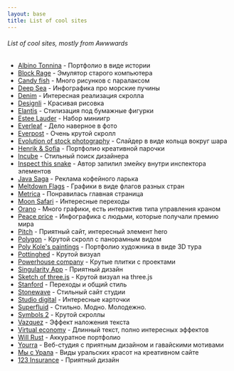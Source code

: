 ```yaml
---
layout: base
title: List of cool sites
---
```


###### List of cool sites, mostly from Awwwards

* [Albino Tonnina](https://albinotonnina.com/) - Портфолио в виде истории
* [Block Rage](https://blockrage.pgs-soft.com/) - Эмулятор старого компьютера
* [Candy fish](https://candy.fish/) - Много рисунков с паралаксом
* [Deep Sea](https://neal.fun/deep-sea/) - Инфографика про морские пучины
* [Denim](https://www.lyst.com/denim-report) - Интересная реализация скролла
* [Designli](https://designli.co/) - Красивая рисовка
* [Elantis](https://pret-travaux-amenagement.elantis.be/fr) - Стилизация под бумажные фигурки
* [Estee Lauder](https://www.esteelauderanrcade.com/en-us/hub/) - Набор миниигр
* [Everleaf](https://www.everleafdrinks.com/) - Дело наверное в фото
* [Everpost](https://www.start.everpost.com/) - Очень крутой скролл
* [Evolution of stock photography](https://evolution.depositphotos.com/) - Слайдер в виде кольца вокруг шара
* [Henrik & Sofia](https://henrikandsofia.com/) - Портфолио креативной парочки
* [Incube](https://designer.incube.agency/) - Стильный поиск дизайнера
* [Inspect this snake](https://matthewrayfield.com/goodies/inspect-this-snake/) - Автор запилил змейку внутри инспектора элементов
* [Java Saga](https://javasagacoffee.com/) - Реклама кофейного ларька
* [Meltdown Flags](https://www.meltdownflags.org/) - Графики в виде флагов разных стран
* [Metrica](https://www.metrica.us/) - Понравилась главная страница
* [Moon Safari](https://www.moonsafari.archi/projets/) - Интересные переходы
* [Orano](https://www.orano.group/experience/innovation/en/menu) - Много графики, есть интерактив типа управления краном
* [Peace price](https://peaceprizelaureates.nobelpeacecenter.org/en) - Инфографика с людьми, которые получали премию мира
* [Pitch](https://pitch.com/) - Приятный сайт, интересный элемент hero
* [Polygon](https://polygondesign.com.au/) - Крутой скролл с панорамным видом
* [Poly Kole's paintings](https://pollykole.com/) - Портфолио художника в виде 3D тура
* [Pottinghed](https://pottingshed.com/) - Крутой визуал
* [Powerhouse company](https://www.powerhouse-company.com/) - Крутые плитки с проектами
* [Singularity App](https://singularity-app.com/ru/#promo-screen) - Приятный дизайн
* [Sketch of three.js](https://ykob.github.io/sketch-threejs/) - Крутой визуал на three.js
* [Stanford](https://stanford.kiev.ua/) - Переходы и общий стиль
* [Stonewave](https://www.stonewave.net/) - Стильный сайт студии
* [Studio digital](https://www.studiodigital.at/) - Интересные карточки
* [Superfluid](https://getsuperfluid.com/) - Стильно. Модно. Молодежно.
* [Symbols 2](https://symbols.designessentials.co/) - Крутой скроллы
* [Vazquez](https://www.vazquez.nl/) - Эффект наложения текста
* [Virtual economy](https://atelier.net/virtual-economy/) - Длинный текст, полно интересных эффектов
* [Will Rust](https://www.willrust.co/) - Аккуратное портфолио
* [Yourra](https://yourra.fr/) - Веб-студия с приятным дизайном и гавайскими мотивами
* [Мы с Урала](https://xn-----8kca8cc4agt0f.xn--p1ai/) - Виды уральских красот на креативном сайте
* [123 Insurance](https://www.123.ie/) - Приятный дизайн

